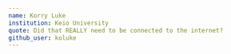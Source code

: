 ```yaml
---
name: Korry Luke
institution: Keio University
quote: Did that REALLY need to be connected to the internet?
github_user: koluke
---
```

